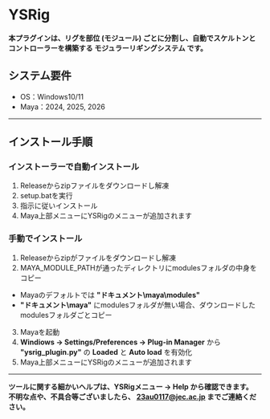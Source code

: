 # YSRig

**本プラグインは、リグを部位 (モジュール) ごとに分割し、自動でスケルトンとコントローラーを構築する モジュラーリギングシステム です。**  

## システム要件
- OS：Windows10/11
- Maya：2024, 2025, 2026

---

## インストール手順

### インストーラーで自動インストール
1. Releaseからzipファイルをダウンロードし解凍
2. setup.batを実行
3. 指示に従いインストール
4. Maya上部メニューにYSRigのメニューが追加されます

### 手動でインストール
1. Releaseからzipがファイルをダウンロードし解凍
2. MAYA_MODULE_PATHが通ったディレクトリにmodulesフォルダの中身をコピー
  - Mayaのデフォルトでは **"ドキュメント\maya\modules"**
  - **"ドキュメント\maya"** にmodulesフォルダが無い場合、ダウンロードしたmodulesフォルダごとコピー
3. Mayaを起動
4. **Windiows -> Settings/Preferences -> Plug-in Manager** から **"ysrig_plugin.py"** の **Loaded** と **Auto load** を有効化
5. Maya上部メニューにYSRigのメニューが追加されます

---

**ツールに関する細かいヘルプは、YSRigメニュー -> Help から確認できます。**  
**不明な点や、不具合等ございましたら、 23au0117@jec.ac.jp までご連絡ください。**
